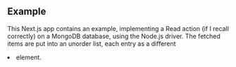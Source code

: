 ## Example 
This Next.js app contains an example, implementing a Read action (if I recall correctly) on a MongoDB database, using the Node.js driver. The fetched items are put into an unorder list, each entry as a different <li> element. 
